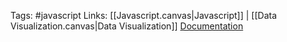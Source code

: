 Tags: #javascript 
Links: [[Javascript.canvas|Javascript]] | [[Data Visualization.canvas|Data Visualization]]
[Documentation](https://www.chartjs.org/docs/latest/)

